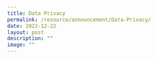 ```yaml
---
title: Data Privacy
permalink: /resource/announcement/Data-Privacy/
date: 2022-12-22
layout: post
description: ""
image: ""
---
```

